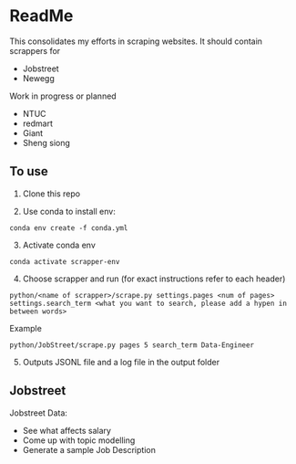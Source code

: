 # ReadMe
 
This consolidates my efforts in scraping websites.
It should contain scrappers for 
- Jobstreet
- Newegg

Work in progress or planned
- NTUC
- redmart
- Giant
- Sheng siong

## To use

1. Clone this repo

2. Use conda to install env:

```
conda env create -f conda.yml
```

3. Activate conda env
```
conda activate scrapper-env
```

4. Choose scrapper and run (for exact instructions refer to each header)
```
python/<name of scrapper>/scrape.py settings.pages <num of pages> settings.search_term <what you want to search, please add a hypen in between words>
```
Example
```
python/JobStreet/scrape.py pages 5 search_term Data-Engineer
```

5. Outputs JSONL file and a log file in the output folder

## Jobstreet

Jobstreet Data: 
- See what affects salary
- Come up with topic modelling
- Generate a sample Job Description